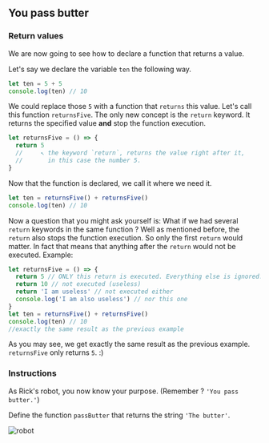 ## You pass butter

### Return values

We are now going to see how to declare a function that returns a value.

Let's say we declare the variable `ten` the following way.

```js
let ten = 5 + 5
console.log(ten) // 10
```

We could replace those `5` with a function that `returns` this value. Let's call
this function `returnsFive`. The only new concept is the `return` keyword. It
returns the specified value **and** stop the function execution.

```js
let returnsFive = () => {
  return 5
  //     ↖ the keyword `return`, returns the value right after it,
  //       in this case the number 5.
}
```

Now that the function is declared, we call it where we need it.

```js
let ten = returnsFive() + returnsFive()
console.log(ten) // 10
```

Now a question that you might ask yourself is: What if we had several `return`
keywords in the same function ? Well as mentioned before, the `return` also
stops the function execution. So only the first `return` would matter. In fact
that means that anything after the `return` would not be executed. Example:

```js
let returnsFive = () => {
  return 5 // ONLY this return is executed. Everything else is ignored.
  return 10 // not executed (useless)
  return 'I am useless' // not executed either
  console.log('I am also useless') // nor this one
}
let ten = returnsFive() + returnsFive()
console.log(ten) // 10
//exactly the same result as the previous example
```

As you may see, we get exactly the same result as the previous example.
`returnsFive` only returns `5`. :)

### Instructions

As Rick's robot, you now know your purpose. (Remember ? `'You pass butter.'`)

Define the function `passButter` that returns the string `'The butter'`.

![robot](https://media.discordapp.net/attachments/489466992286498816/828181031991377930/butter-disapointed.png?width=717&height=241)
